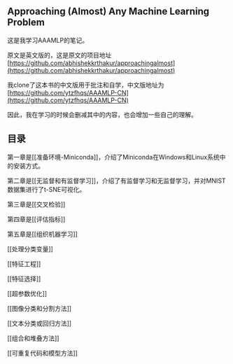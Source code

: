 ## Approaching (Almost) Any Machine Learning Problem

这是我学习AAAMLP的笔记。

原文是英文版的，这是原文的项目地址[https://github.com/abhishekkrthakur/approachingalmost](https://github.com/abhishekkrthakur/approachingalmost)

我clone了这本书的中文版用于批注和自学，中文版地址为[https://github.com/ytzfhqs/AAAMLP-CN](https://github.com/ytzfhqs/AAAMLP-CN)

因此，我在学习的时候会删减其中的内容，也会增加一些自己的理解。

## 目录

第一章是[[准备环境-Miniconda]]，介绍了Miniconda在Windows和Linux系统中的安装方式。

第二章是[[无监督和有监督学习]]，介绍了有监督学习和无监督学习，并对MNIST数据集进行了t-SNE可视化。

第三章是[[交叉检验]]

第四章是[[评估指标]]

第五章是[[组织机器学习]]

[[处理分类变量]]

[[特征工程]]

[[特征选择]]

[[超参数优化]]

[[图像分类和分割方法]]

[[文本分类或回归方法]]

[[组合和堆叠方法]]

[[可重复代码和模型方法]]
